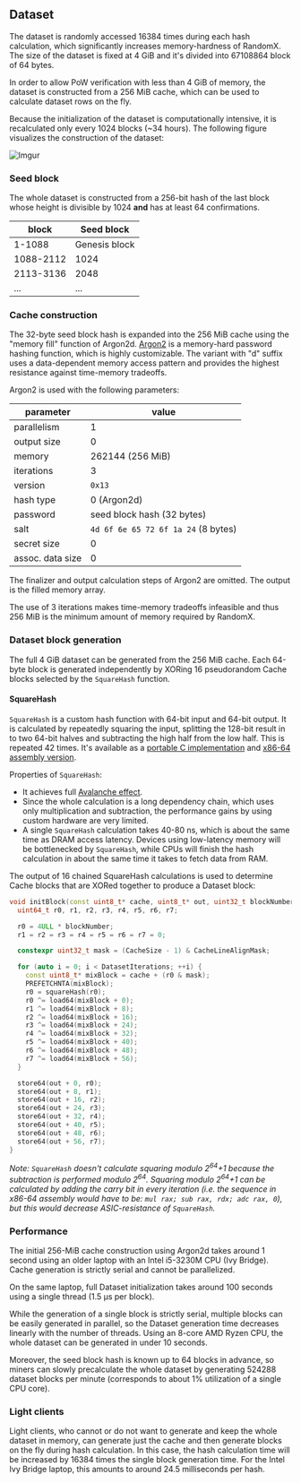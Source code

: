 
## Dataset

The dataset is randomly accessed 16384 times during each hash calculation, which significantly increases memory-hardness of RandomX. The size of the dataset is fixed at 4 GiB and it's divided into 67108864 block of 64 bytes.

In order to allow PoW verification with less than 4 GiB of memory, the dataset is constructed from a 256 MiB cache, which can be used to calculate dataset rows on the fly.

Because the initialization of the dataset is computationally intensive, it is recalculated only every 1024 blocks (~34 hours). The following figure visualizes the construction of the dataset:

![Imgur](https://i.imgur.com/b9WHOwo.png)

### Seed block
The whole dataset is constructed from a 256-bit hash of the last block whose height is divisible by 1024 **and** has at least 64 confirmations.

|block|Seed block|
|------|---------------------------------|
|1-1088|Genesis block|
|1088-2112|1024|
|2113-3136|2048|
|...|...

### Cache construction

The 32-byte seed block hash is expanded into the 256 MiB cache using the "memory fill" function of Argon2d. [Argon2](https://github.com/P-H-C/phc-winner-argon2) is a memory-hard password hashing function, which is highly customizable. The variant with "d" suffix uses a data-dependent memory access pattern and provides the highest resistance against time-memory tradeoffs.

Argon2 is used with the following parameters:

|parameter|value|
|------------|--|
|parallelism|1|
|output size|0|
|memory|262144 (256 MiB)|
|iterations|3|
|version|`0x13`|
|hash type|0 (Argon2d)
|password|seed block hash (32 bytes)
|salt|`4d 6f 6e 65 72 6f 1a 24` (8 bytes)
|secret size|0|
|assoc. data size|0|

The finalizer and output calculation steps of Argon2 are omitted. The output is the filled memory array.

The use of 3 iterations makes time-memory tradeoffs infeasible and thus 256 MiB is the minimum amount of memory required by RandomX.

### Dataset block generation
The full 4 GiB dataset can be generated from the 256 MiB cache. Each 64-byte block is generated independently by XORing 16 pseudorandom Cache blocks selected by the `SquareHash` function.

#### SquareHash
`SquareHash` is a custom hash function with 64-bit input and 64-bit output. It is calculated by repeatedly squaring the input, splitting the 128-bit result in to two 64-bit halves and subtracting the high half from the low half. This is repeated 42 times. It's available as a [portable C implementation](../src/squareHash.h) and [x86-64 assembly version](../src/asm/squareHash.inc).

Properties of `SquareHash`:

* It achieves full [Avalanche effect](https://en.wikipedia.org/wiki/Avalanche_effect).
* Since the whole calculation is a long dependency chain, which uses only multiplication and subtraction, the performance gains by using custom hardware are very limited.
* A single `SquareHash` calculation takes 40-80 ns, which is about the same time as DRAM access latency. Devices using low-latency memory will be bottlenecked by `SquareHash`, while CPUs will finish the hash calculation in about the same time it takes to fetch data from RAM.

The output of 16 chained SquareHash calculations is used to determine Cache blocks that are XORed together to produce a Dataset block:

```c++
void initBlock(const uint8_t* cache, uint8_t* out, uint32_t blockNumber) {
  uint64_t r0, r1, r2, r3, r4, r5, r6, r7;

  r0 = 4ULL * blockNumber;
  r1 = r2 = r3 = r4 = r5 = r6 = r7 = 0;

  constexpr uint32_t mask = (CacheSize - 1) & CacheLineAlignMask;

  for (auto i = 0; i < DatasetIterations; ++i) {
    const uint8_t* mixBlock = cache + (r0 & mask);
    PREFETCHNTA(mixBlock);
    r0 = squareHash(r0);
    r0 ^= load64(mixBlock + 0);
    r1 ^= load64(mixBlock + 8);
    r2 ^= load64(mixBlock + 16);
    r3 ^= load64(mixBlock + 24);
    r4 ^= load64(mixBlock + 32);
    r5 ^= load64(mixBlock + 40);
    r6 ^= load64(mixBlock + 48);
    r7 ^= load64(mixBlock + 56);
  }

  store64(out + 0, r0);
  store64(out + 8, r1);
  store64(out + 16, r2);
  store64(out + 24, r3);
  store64(out + 32, r4);
  store64(out + 40, r5);
  store64(out + 48, r6);
  store64(out + 56, r7);
}
```

*Note: `SquareHash` doesn't calculate squaring modulo 2<sup>64</sup>+1 because the subtraction is performed modulo 2<sup>64</sup>. Squaring modulo 2<sup>64</sup>+1 can be calculated by adding the carry bit in every iteration (i.e. the sequence in x86-64 assembly would have to be: `mul rax; sub rax, rdx; adc rax, 0`), but this would decrease ASIC-resistance of `SquareHash`.*

### Performance
The initial 256-MiB cache construction using Argon2d takes around 1 second using an older laptop with an Intel i5-3230M CPU (Ivy Bridge). Cache generation is strictly serial and cannot be parallelized.

On the same laptop, full Dataset initialization takes around 100 seconds using a single thread (1.5 µs per block).

While the generation of a single block is strictly serial, multiple blocks can be easily generated in parallel, so the Dataset generation time decreases linearly with the number of threads. Using an 8-core AMD Ryzen CPU, the whole dataset can be generated in under 10 seconds.

Moreover, the seed block hash is known up to 64 blocks in advance, so miners can slowly precalculate the whole dataset by generating 524288 dataset blocks per minute (corresponds to about 1% utilization of a single CPU core).

### Light clients
Light clients, who cannot or do not want to generate and keep the whole dataset in memory, can generate just the cache and then generate blocks on the fly during hash calculation. In this case, the hash calculation time will be increased by 16384 times the single block generation time. For the Intel Ivy Bridge laptop, this amounts to around 24.5 milliseconds per hash.